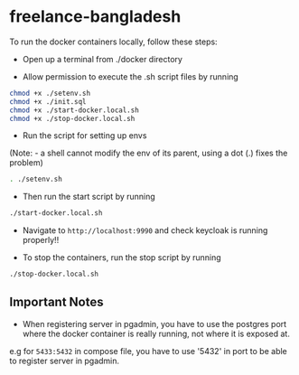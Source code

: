 # freelance-bangladesh

To run the docker containers locally, follow these steps:

- Open up a terminal from ./docker directory

- Allow permission to execute the .sh script files by running

```bash
chmod +x ./setenv.sh
chmod +x ./init.sql
chmod +x ./start-docker.local.sh
chmod +x ./stop-docker.local.sh
```

- Run the script for setting up envs

(Note: - a shell cannot modify the env of its parent, using a dot (.) fixes the problem)

```bash
. ./setenv.sh
```

- Then run the start script by running

```bash
./start-docker.local.sh
```

- Navigate to `http://localhost:9990` and check keycloak is running properly!!

- To stop the containers, run the stop script by running

```bash
./stop-docker.local.sh
```

## Important Notes

- When registering server in pgadmin, you have to use the postgres port where the docker container is really running, not where it is exposed at.

e.g for `5433:5432` in compose file, you have to use '5432' in port to be able to register server in pgadmin.
